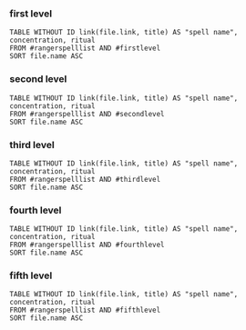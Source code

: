 ### first level
```dataview 
TABLE WITHOUT ID link(file.link, title) AS "spell name", concentration, ritual
FROM #rangerspelllist AND #firstlevel
SORT file.name ASC
```

### second level
```dataview 
TABLE WITHOUT ID link(file.link, title) AS "spell name", concentration, ritual
FROM #rangerspelllist AND #secondlevel 
SORT file.name ASC
```

### third level
```dataview 
TABLE WITHOUT ID link(file.link, title) AS "spell name", concentration, ritual
FROM #rangerspelllist AND #thirdlevel 
SORT file.name ASC
```

### fourth level
```dataview 
TABLE WITHOUT ID link(file.link, title) AS "spell name", concentration, ritual
FROM #rangerspelllist AND #fourthlevel 
SORT file.name ASC
```

### fifth level
```dataview 
TABLE WITHOUT ID link(file.link, title) AS "spell name", concentration, ritual
FROM #rangerspelllist AND #fifthlevel 
SORT file.name ASC
```

